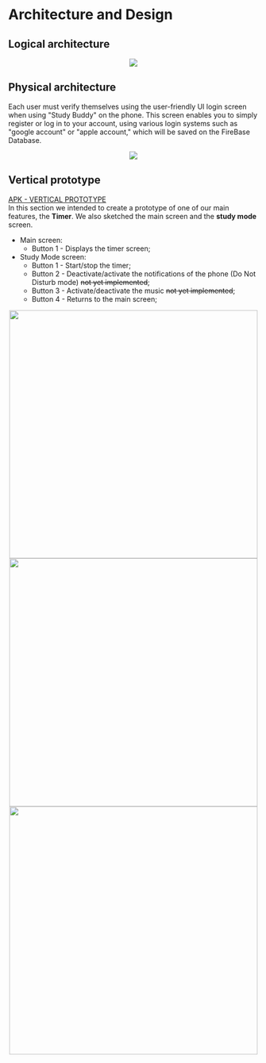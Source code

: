 # Architecture and Design

## Logical architecture

<p align = "center">
  <img src = https://github.com/FEUP-LEIC-ES-2022-23/2LEIC05T3/blob/main/images/logical-view.png>
</p>

## Physical architecture
Each user must verify themselves using the user-friendly UI login screen when using "Study Buddy" on the phone. This screen enables you to simply register or log in to your account, using various login systems such as "google account" or "apple account," which will be saved on the FireBase Database.
<p align = "center">
  <img src = https://github.com/FEUP-LEIC-ES-2022-23/2LEIC05T3/blob/main/images/physical-view.png>
</p>

## Vertical prototype
[APK - VERTICAL PROTOTYPE](https://github.com/FEUP-LEIC-ES-2022-23/2LEIC05T3/blob/main/docs/Vertical-Prototype.apk)
<br>
In this section we intended to create a prototype of one of our main features, the <strong>Timer</strong>. We also sketched the main screen and the <strong>study mode</strong> screen.
* Main screen:
  * Button 1 - Displays the timer screen;
* Study Mode screen:
  * Button 1 - Start/stop the timer;
  * Button 2 - Deactivate/activate the notifications of the phone (Do Not Disturb mode) <del>not yet implemented</del>;
  * Button 3 - Activate/deactivate the music <del>not yet implemented</del>;
  * Button 4 - Returns to the main screen;
<p align="center">
  <img src="https://github.com/FEUP-LEIC-ES-2022-23/2LEIC05T3/blob/main/images/VP-main-screen.png" style="height: 500px;">
  <img src="https://github.com/FEUP-LEIC-ES-2022-23/2LEIC05T3/blob/main/images/VP-study-mode-wTimer.png" style="height: 500px;">
  <img src="https://github.com/FEUP-LEIC-ES-2022-23/2LEIC05T3/blob/main/images/VP-study-mode-wTimerWorking.png" style="height: 500px;">
</p>


